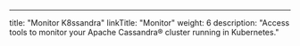---
title: "Monitor K8ssandra"
linkTitle: "Monitor"
weight: 6
description: "Access tools to monitor your Apache Cassandra® cluster running in Kubernetes."
